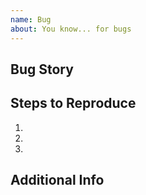 ```yaml
---
name: Bug
about: You know... for bugs
---
```


## Bug Story
<!--When the user [does this action] [result] occurs.
It is expected that [expected result] occurs. -->

<!-- insert bug story here -->

## Steps to Reproduce
1. 
2.
3.

## Additional Info
<!--_any additional information that the developer may need to know about this issue_

_examples: screenshots, build number, record numbers, hardware, browser, resolution, 
setup, PM system, client, community, user type, user name, etc_-->

<!-- insert Additional Info here -->